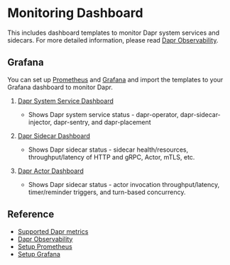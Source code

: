 # Monitoring Dashboard

This includes dashboard templates to monitor Dapr system services and sidecars. For more detailed information, please read [Dapr Observability](https://docs.dapr.io/concepts/observability-concept/).

## Grafana

You can set up [Prometheus](https://docs.dapr.io/operations/monitoring/prometheus/) and [Grafana](https://docs.dapr.io/operations/monitoring/grafana/) and import the templates to your Grafana dashboard to monitor Dapr.

1. [Dapr System Service Dashboard](./grafana-system-services-dashboard.json)
    - Shows Dapr system service status - dapr-operator, dapr-sidecar-injector, dapr-sentry, and dapr-placement

2. [Dapr Sidecar Dashboard](./grafana-sidecar-dashboard.json)
    - Shows Dapr sidecar status - sidecar health/resources, throughput/latency of HTTP and gRPC, Actor, mTLS, etc.

3. [Dapr Actor Dashboard](./grafana-actor-dashboard.json)
    - Shows Dapr sidecar status - actor invocation throughput/latency, timer/reminder triggers, and turn-based concurrency.

## Reference

* [Supported Dapr metrics](../docs/development/dapr-metrics.md)
* [Dapr Observability](https://docs.dapr.io/concepts/observability-concept)
* [Setup Prometheus](https://docs.dapr.io/operations/monitoring/prometheus/)
* [Setup Grafana](https://docs.dapr.io/operations/monitoring/grafana/)
